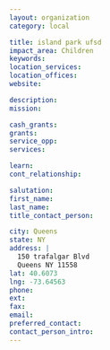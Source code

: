 ```yaml
---
layout: organization
category: local

title: island park ufsd
impact_area: Children
keywords: 
location_services: 
location_offices: 
website: 

description: 
mission: 

cash_grants: 
grants: 
service_opp: 
services: 

learn: 
cont_relationship: 

salutation: 
first_name: 
last_name: 
title_contact_person: 

city: Queens
state: NY
address: |
  150 trafalgar Blvd     
  Queens NY 11558
lat: 40.6073
lng: -73.64563
phone: 
ext: 
fax: 
email: 
preferred_contact: 
contact_person_intro: 
---
```

